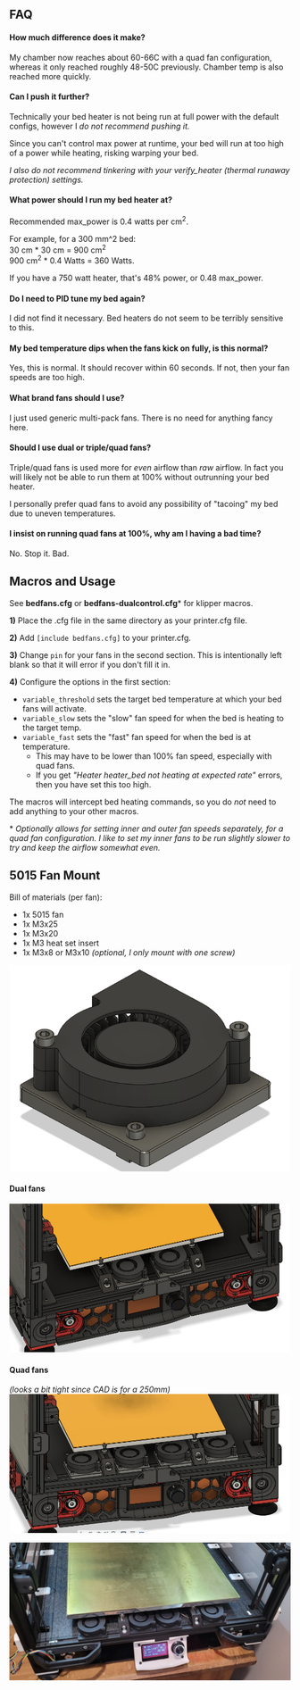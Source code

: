 ## <b>FAQ</b>

#### How much difference does it make?
My chamber now reaches about 60-66C with a quad fan configuration, whereas it only reached roughly 48-50C previously. Chamber temp is also reached more quickly.

#### Can I push it further?

Technically your bed heater is not being run at full power with the default configs, however I <i>do not recommend pushing it.</i>

Since you can't control max power at runtime, your bed will run at too high of a power while heating, risking warping your bed. 

<i>I also do not recommend tinkering with your verify_heater (thermal runaway protection) settings.</i>

#### What power should I run my bed heater at?

Recommended max_power is 0.4 watts per cm<sup>2</sup>.

For example, for a 300 mm^2 bed:\
30 cm * 30 cm = 900 cm<sup>2</sup>\
900 cm<sup>2</sup> * 0.4 Watts = 360 Watts.

If you have a 750 watt heater, that's 48% power, or 0.48 max_power.

#### Do I need to PID tune my bed again?

I did not find it necessary. Bed heaters do not seem to be terribly sensitive to this. 

#### My bed temperature dips when the fans kick on fully, is this normal?

Yes, this is normal. It should recover within 60 seconds. If not, then your fan speeds are too high.

#### What brand fans should I use?

I just used generic multi-pack fans. There is no need for anything fancy here.

#### Should I use dual or triple/quad fans?

Triple/quad fans is used more for <i>even</i> airflow than <i>raw</i> airflow. In fact you will likely not be able to run them at 100% without outrunning your bed heater. 

I personally prefer quad fans to avoid any possibility of "tacoing" my bed due to uneven temperatures.

#### I insist on running quad fans at 100%, why am I having a bad time?

No. Stop it. Bad.


## <b>Macros and Usage</b>

See <b>bedfans.cfg</b> or <b>bedfans-dualcontrol.cfg</b>* for klipper macros.

<b>1)</b> Place the .cfg file in the same directory as your printer.cfg file. 

<b>2)</b> Add `[include bedfans.cfg]` to your printer.cfg.

<b>3)</b> Change `pin` for your fans in the second section. This is intentionally left blank so that it will error if you don't fill it in.

<b>4)</b> Configure the options in the first section:

* `variable_threshold` sets the target bed temperature at which your bed fans will activate.
* `variable_slow` sets the "slow" fan speed for when the bed is heating to the target temp.
* `variable_fast` sets the "fast" fan speed for when the bed is at temperature.
    * This may have to be lower than 100% fan speed, especially with quad fans.
    * If you get <i>"Heater heater_bed not heating at expected rate"</i> errors, then you have set this too high. 

The macros will intercept bed heating commands, so you do <i>not</i> need to add anything to your other macros. 

\* <i>Optionally allows for setting inner and outer fan speeds separately, for a quad fan configuration. I like to set my inner fans to be run slightly slower to try and keep the airflow somewhat even.</i>


## <b>5015 Fan Mount</b>

Bill of materials (per fan):
- 1x 5015 fan
- 1x M3x25
- 1x M3x20
- 1x M3 heat set insert
- 1x M3x8 or M3x10 <i>(optional, I only mount with one screw)</i>



![5015 Fan Mount](Images/5015_mount_isolated.png)  

#### Dual fans
![5015 Dual](Images/5015_dual.png)  

#### Quad fans

<i>(looks a bit tight since CAD is for a 250mm)</i>
![5015 Quad](Images/5015_quad.png)  

![5015 Quad Installed](Images/5015_quad_installed.png)  

